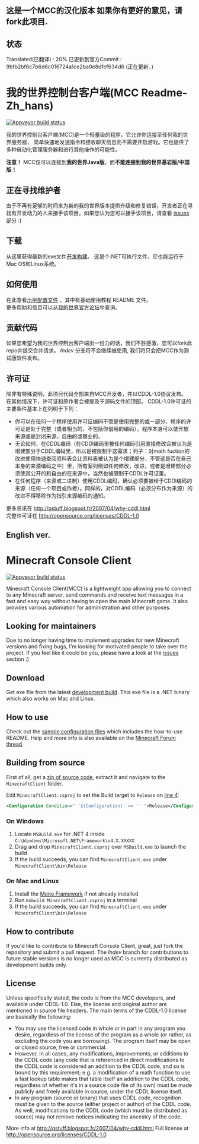 ## 这是一个MCC的汉化版本 如果你有更好的意见，请fork此项目.
## 状态
Translated(已翻译) : 20%
已更新到官方Commit : 9bfb2bf6c7b6d6c016724a1ce2ba0e8dfef634d6 (正在更新..)


我的世界控制台客户端(MCC Readme-Zh_hans)
========================

[![Appveyor build status](https://ci.appveyor.com/api/projects/status/github/ORelio/Minecraft-Console-Client?branch=Indev)](https://ci.appveyor.com/project/ORelio/minecraft-console-client)

我的世界控制台客户端(MCC)是一个轻量级的程序，它允许你连接至任何我的世界服务器，
简单快速地发送指令和接收聊天信息而不需要开启游戏。它也提供了多种自动化管理服务器和进行其他操作的可能性。

**注意！** MCC仅可以连接到**我的世界Java版**，而**不能连接到我的世界基岩版/中国版！**

## 正在寻找维护者

由于不再有足够的时间来为新的我的世界版本提供升级和修复错误，开发者正在寻找有开发动力的人来接手该项目。如果您认为您可以接手该项目，请查看 [issues](https://github.com/ORelio/Minecraft-Console-Client/issues?q=is%3Aissue+is%3Aopen+label%3Awaiting-for%3Acontributor) 部分 :)

## 下载

从这里获得最新的exe文件[开发构建](https://ci.appveyor.com/project/ORelio/minecraft-console-client/build/artifacts)。
这是个.NET可执行文件，它也能运行于Mac OS和Linux系统。

## 如何使用


在此查看[示例配置文件](MinecraftClient/config/) ，其中有基础使用教程 README 文件。<br>
更多帮助和信息可以从[我的世界官方论坛](http://www.minecraftforum.net/topic/1314800-/)中查询。

## 贡献代码

如果您希望为我的世界控制台客户端出一份力的话，我们不胜感激，您可以fork此repo并提交合并请求。 *Indev* 分支将不会继续被使用, 我们将只会把MCC作为测试版软件发布。

## 许可证

除非有特殊说明，此项目代码全部来自MCC开发者，并以CDDL-1.0协议发布。
在其他情况下，许可证和原作者会被提及于源码文件的顶部。
CDDL-1.0许可证的主要条件基本上在列明于下列：

- 你可以在任何一个程序使用许可证编码不管是使用完整的或一部分，程序的许可证是处于完整（或者相当的，不包括你借用的编码）。程序本身可以使开放来源或是封闭来源，自由的或商业的。
- 无论如何，在CDDL编码（在CDDl编码里被任何编码引用直接修改会被认为是增建部分于CDDL编码里，所以是被限制于这需求；列子：对math fuction的改进使用快速查阅资料表会让资料表被认为是个增建部分，不管这是否在自己本身的来源编码之中）里，所有案列例如任何修改，改进，或者是增建部分必须使其公开的和自由的在来源中，当然也被限制于CDDL许可证里。
- 在任何程序（来源或二进制）使用CDDL编码，确认必须要被给于CDDl编码的来源（任何一个项目或作者）。同样的，对CDDL编码（必须分布作为来源）的改进不得移除作为指引来源编码的通知。

更多资讯在 http://qstuff.blogspot.fr/2007/04/why-cddl.html<br>
完整许可证在 http://opensource.org/licenses/CDDL-1.0
## English ver.
Minecraft Console Client
========================

[![Appveyor build status](https://ci.appveyor.com/api/projects/status/github/ORelio/Minecraft-Console-Client?branch=Indev)](https://ci.appveyor.com/project/ORelio/minecraft-console-client)

Minecraft Console Client(MCC) is a lightweight app allowing you to connect to any Minecraft server,
send commands and receive text messages in a fast and easy way without having to open the main Minecraft game. It also provides various automation for administration and other purposes.

## Looking for maintainers

Due to no longer having time to implement upgrades for new Minecraft versions and fixing bugs, I'm looking for motivated people to take over the project. If you feel like it could be you, please have a look at the [issues](https://github.com/ORelio/Minecraft-Console-Client/issues?q=is%3Aissue+is%3Aopen+label%3Awaiting-for%3Acontributor) section :)

## Download

Get exe file from the latest [development build](https://ci.appveyor.com/project/ORelio/minecraft-console-client/build/artifacts).
This exe file is a .NET binary which also works on Mac and Linux.

## How to use

Check out the [sample configuration files](MinecraftClient/config/) which includes the how-to-use README.
Help and more info is also available on the [Minecraft Forum thread](http://www.minecraftforum.net/topic/1314800-/).<br/>

## Building from source

First of all, get a [zip of source code](https://github.com/ORelio/Minecraft-Console-Client/archive/master.zip), extract it and navigate to the `MinecraftClient` folder.

Edit `MinecraftClient.csproj` to set the Build target to `Release` on [line 4](https://github.com/ORelio/Minecraft-Console-Client/blob/master/MinecraftClient/MinecraftClient.csproj#L4):

```xml
<Configuration Condition=" '$(Configuration)' == '' ">Release</Configuration>
```

### On Windows

1. Locate `MSBuild.exe` for .NET 4 inside `C:\Windows\Microsoft.NET\Framework\v4.X.XXXXX`
2. Drag and drop `MinecraftClient.csproj` over `MSBuild.exe` to launch the build
3. If the build succeeds, you can find `MinecraftClient.exe` under `MinecraftClient\bin\Release`

### On Mac and Linux

1. Install the [Mono Framework](https://www.mono-project.com/download/stable/#download-lin) if not already installed
2. Run `msbuild MinecraftClient.csproj` in a terminal
3. If the build succeeds, you can find `MinecraftClient.exe` under `MinecraftClient\bin\Release`

## How to contribute

If you'd like to contribute to Minecraft Console Client, great, just fork the repository and submit a pull request. The *Indev* branch for contributions to future stable versions is no longer used as MCC is currently distributed as development builds only.

## License

Unless specifically stated, the code is from the MCC developers, and available under CDDL-1.0.
Else, the license and original author are mentioned in source file headers.
The main terms of the CDDL-1.0 license are basically the following:

- You may use the licensed code in whole or in part in any program you desire, regardless of the license of the program as a whole (or rather, as excluding the code you are borrowing). The program itself may be open or closed source, free or commercial.
- However, in all cases, any modifications, improvements, or additions to the CDDL code (any code that is referenced in direct modifications to the CDDL code is considered an addition to the CDDL code, and so is bound by this requirement; e.g. a modification of a math function to use a fast lookup table makes that table itself an addition to the CDDL code, regardless of whether it's in a source code file of its own) must be made publicly and freely available in source, under the CDDL license itself.
- In any program (source or binary) that uses CDDL code, recognition must be given to the source (either project or author) of the CDDL code. As well, modifications to the CDDL code (which must be distributed as source) may not remove notices indicating the ancestry of the code.

More info at http://qstuff.blogspot.fr/2007/04/why-cddl.html
Full license at http://opensource.org/licenses/CDDL-1.0
